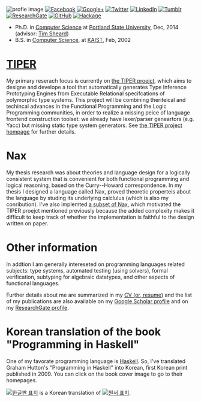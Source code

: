 ![profie image](http://kyagrd.github.io/images/kya_face.jpg)
[![Facebook](http://kyagrd.github.io/images/fb_icon32.png)](http://facebook.com/kyagrd)
[![Google+](http://kyagrd.github.io/images/gplus_icon32.png)](https://plus.google.com/+안기영)
[![Twitter](http://kyagrd.github.io/images/twitter_icon32.png)](https://twitter.com/kyagrd)
[![LinkedIn](http://kyagrd.github.io/images/linkedin_icon32.png)](https://linkedin.com/in/kyagrd)
[![Tumblr](http://kyagrd.github.io/images/tumblr_icon32.png)](http://kyagrd.tumblr.com/)
[![ResearchGate](http://kyagrd.github.io/images/resgate_icon32.png)](https://www.researchgate.net/profile/Ki_Yung_Ahn)
[![GitHub](https://scan.coverity.com/assets/GitHub-Mark-32px-118dd57243de3bb50984e51a14f61522.png)](https://github.com/kyagrd/)
[![Hackage](http://www.vectorlogo.zone/logos/haskell/haskell-icon.svg)](https://hackage.haskell.org/user/KiYungAhn)
* Ph.D. in [Computer Science](http://cs.pdx.edu/)
  at [Portland State University](http://www.pdx.edu/), Dec, 2014
(advisor: [Tim Sheard](http://cs.pdx.edu/~sheard/))
* B.S. in [Computer Science](http://cs.kaist.ac.kr/),
  at [KAIST](http://www.kaist.ac.kr/), Feb, 2002

# [TIPER](http://kyagrd.github.io/tiper/)
My primary reserach focus is currently on [the TIPER proejct](http://kyagrd.github.io/tiper/),
which aims to designe and develope a tool that automatically generates
Type Inference Prototyping Engines from Executable Relational specifcations
of polymorphic type systems. This project will be combining theriteical
and techincal advances in the Functional Programming
and the Logic Programming communities, in order to
realize a missing peice of language frontend construction toolset:
we already have lexer/parser geneartors (e.g. Yacc) but missing
static type system generators.
See [the TIPER project hompage](http://kyagrd.github.io/tiper/) for further details.

# Nax
My thesis research was about theories and language design for
a logically consistent system that is convenient for both
functional programming and logical reasoning, based on the Curry--Howard correspondence.
In my thesis I designed a language called Nax, proved theoretic properteis about
the language by studing its underlying calclulus (which is also my conribution).
I've also implemted [a subset of Nax](http://kyagrd.github.io/mininax),
which motivated the TIPER proejct mentioned previously because
the added complexity makes it difficult to keep track of
whether the implementation is faithful to the design written on paper.

# Other information
In addtion I am generally intereseted on programming languages related subjects:
type systems, automated testing (using solvers), formal verification,
subtyping for algebraic datatypes, and other aspects of functional languages.

Further details about me are summarized in
my [CV (or, resume)](https://www.dropbox.com/s/t5l62rtlmsac6q1/kyagrd_tumblr_cv.pdf)
and
the list of my publications are also available on
my [Google Scholar profile](http://scholar.google.com/citations?user=n-GwE98AAAAJ&view_op=list_works&sortby=pubdate)
and
on my [ResearchGate profile](https://www.researchgate.net/profile/Ki_Yung_Ahn/publications).

<!--
my [Research Plan](https://www.dropbox.com/s/bgg2rs9dw3x6eol/kyagrd_tumblr_resplan.pdf).
-->

# Korean translation of the book "Programming in Haskell"
One of my favorate programming language is [Haskell](http://haskell.org/).
So, I've translated Graham Hutton's "Programming in Haskell" into Korean,
first Korean print published in 2009.
You can click on the book cover image to go to their homepages.

<a title="Click to move to the Korean version hompage" href="https://kyagrd.github.io/haskell/">
<img alt="한글판 표지" src="http://kyagrd.github.io/haskell/images/pihko_front_small.jpg" /></a> is
a Korean translation of
<a title="Click to move to the orignal English version homepage" href="http://cs.nott.ac.uk/~gmh/book.html">
<img alt="원서 표지" src="http://kyagrd.github.io/haskell/images/pih_front_small.gif" /></a>.
